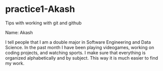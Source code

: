 # practice1-Akash
Tips with working with git and github

Name: Akash


I tell people that I am a double major in Software Engineering and Data Science. In the past month I have been playing videogames, working on coding projects, and watching sports. I make sure that everything is organized alphabetically and by subject. This way it is much easier to find my work.
